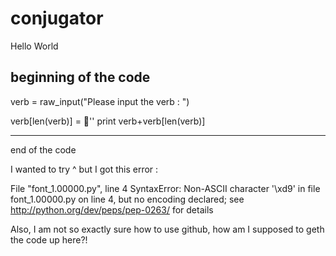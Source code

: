 # conjugator

Hello World

beginning of the code
----
verb = raw_input("Please input the verb : ")

verb[len(verb)] = 'َ'
print verb+verb[len(verb)]

----
end of the code


I wanted to try ^ but I got this error : 

  File "font_1.00000.py", line 4
SyntaxError: Non-ASCII character '\xd9' in file font_1.00000.py on line 4, 
but no encoding declared; see http://python.org/dev/peps/pep-0263/ for details

Also, I am not so exactly sure how to use github, how am I supposed to geth the code up here?!
